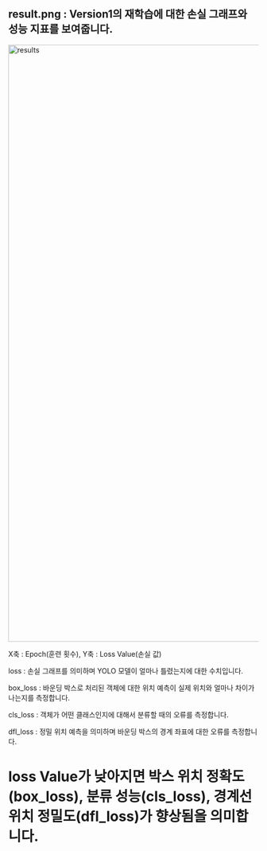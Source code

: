 
## result.png : Version1의 재학습에 대한 손실 그래프와 성능 지표를 보여줍니다.

<img width="2400" height="1200" alt="results" src="https://github.com/user-attachments/assets/154aeb8d-cd52-44e0-b3de-04b900020908" />

X축 : Epoch(훈련 횟수),  Y축 : Loss Value(손실 값)

loss : 손실 그래프를 의미하며 YOLO 모델이 얼마나 틀렸는지에 대한 수치입니다.

box_loss : 바운딩 박스로 처리된 객체에 대한 위치 예측이 실제 위치와 얼마나 차이가 나는지를 측정합니다.

cls_loss : 객체가 어떤 클래스인지에 대해서 분류할 때의 오류를 측정합니다.

dfl_loss : 정밀 위치 예측을 의미하며 바운딩 박스의 경계 좌표에 대한 오류를 측정합니다.

# loss Value가 낮아지면 박스 위치 정확도(box_loss), 분류 성능(cls_loss), 경계선 위치 정밀도(dfl_loss)가 향상됨을 의미합니다.





































